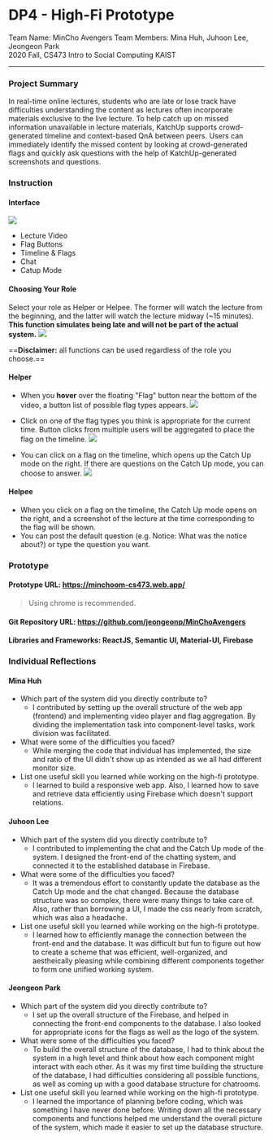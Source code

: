 # DP4 - High-Fi Prototype

Team Name: MinCho Avengers 
Team Members: Mina Huh, Juhoon Lee, Jeongeon Park
<br> 2020 Fall, CS473 Intro to Social Computing KAIST

-----
### Project Summary

In real-time online lectures, students who are late or lose track have difficulties understanding the content as lectures often incorporate materials exclusive to the live lecture. To help catch up on missed information unavailable in lecture materials, KatchUp supports crowd-generated timeline and context-based QnA between peers. Users can immediately identify the missed content by looking at crowd-generated flags and quickly ask questions with the help of KatchUp-generated screenshots and questions.


### Instruction
#### Interface
![](./images/overall.png)
* Lecture Video
* Flag Buttons
* Timeline & Flags
* Chat
* Catup Mode

#### Choosing Your Role
Select your role as Helper or Helpee. The former will watch the lecture from the beginning, and the latter will watch the lecture midway (~15 minutes). **This function simulates being late and will not be part of the actual system.**
![](./images/choose.png)


==**Disclaimer:** all functions can be used regardless of the role you choose.==

#### Helper
* When you **hover** over the floating "Flag" button near the bottom of the video, a button list of possible flag types appears. 
![](./images/hover.png)

* Click on one of the flag types you think is appropriate for the current time. Button clicks from multiple users will be aggregated to place the flag on the timeline. 
![](./images/flattypes.png)

* You can click on a flag on the timeline, which opens up the Catch Up mode on the right. If there are questions on the Catch Up mode, you can choose to answer.
![](./images/catchup.png)

#### Helpee
* When you click on a flag on the timeline, the Catch Up mode opens on the right, and a screenshot of the lecture at the time corresponding to the flag will be shown.
* You can post the default question (e.g. Notice: What was the notice about?) or type the question you want.


### Prototype
#### Prototype URL: https://minchoom-cs473.web.app/
> Using chrome is recommended.
#### Git Repository URL: https://github.com/jeongeonp/MinChoAvengers

#### Libraries and Frameworks: ReactJS, Semantic UI, Material-UI, Firebase


### Individual Reflections

#### Mina Huh
* Which part of the system did you directly contribute to?
    * I contributed by setting up the overall structure of the web app (frontend) and implementing video player and flag aggregation. By dividing the implementation task into component-level tasks, work division was facilitated.
* What were some of the difficulties you faced?
    * While merging the code that individual has implemented, the size and ratio of the UI didn't show up as intended as we all had different monitor size. 
* List one useful skill you learned while working on the high-fi prototype.
    * I learned to build a responsive web app. Also, I learned how to save and retrieve data efficiently using Firebase which doesn't support relations.


#### Juhoon Lee
* Which part of the system did you directly contribute to?
    * I contributed to implementing the chat and the Catch Up mode of the system. I designed the front-end of the chatting system, and connected it to the established database in Firebase.
* What were some of the difficulties you faced?
    * It was a tremendous effort to constantly update the database as the Catch Up mode and the chat changed. Because the database structure was so complex, there were many things to take care of. Also, rather than borrowing a UI, I made the css nearly from scratch, which was also a headache.
* List one useful skill you learned while working on the high-fi prototype.
    * I learned how to efficiently manage the connection between the front-end and the database. It was difficult but fun to figure out how to create a scheme that was efficient, well-organized, and aestheically pleasing while combining different components together to form one unified working system.

#### Jeongeon Park
* Which part of the system did you directly contribute to?
    * I set up the overall structure of the Firebase, and helped in connecting the front-end components to the database. I also looked for appropriate icons for the flags as well as the logo of the system. 
* What were some of the difficulties you faced?
    * To build the overall structure of the database, I had to think about the system in a high level and think about how each component might interact with each other. As it was my first time building the structure of the database, I had difficulties considering all possible functions, as well as coming up with a good database structure for chatrooms.
* List one useful skill you learned while working on the high-fi prototype.
    * I learned the importance of planning before coding, which was something I have never done before. Writing down all the necessary components and functions helped me understand the overall picture of the system, which made it easier to set up the database structure.

